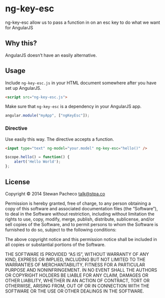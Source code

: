 # ng-key-esc

ng-key-esc allow us to pass a function in on an esc key to do what we want for AngularJS

## Why this?

AngularJS doesn’t have an easily alternative.

## Usage

Include `ng-key-esc.js` in your HTML document somewhere after you have set
up AngularJS.

```html
<script src="ng-key-esc.js">
```

Make sure that `ng-key-esc` is a dependency in your AngularJS app.

```js
angular.module("myApp", ["ngKeyEsc"]);
```

### Directive

Use easily this way. The directive accepts a function.

```html
<input type="text" ng-model="your.model" ng-key-esc="hello()" />
```
```js
$scope.hello() = function() {
	alert('Hello World');
};
```

## License

Copyright © 2014 Stewan Pacheco <talk@stpa.co>

Permission is hereby granted, free of charge, to any person obtaining a copy
of this software and associated documentation files (the “Software”), to deal
in the Software without restriction, including without limitation the rights
to use, copy, modify, merge, publish, distribute, sublicense, and/or sell
copies of the Software, and to permit persons to whom the Software is
furnished to do so, subject to the following conditions:

The above copyright notice and this permission notice shall be included in all
copies or substantial portions of the Software.

THE SOFTWARE IS PROVIDED “AS IS”, WITHOUT WARRANTY OF ANY KIND, EXPRESS OR
IMPLIED, INCLUDING BUT NOT LIMITED TO THE WARRANTIES OF MERCHANTABILITY,
FITNESS FOR A PARTICULAR PURPOSE AND NONINFRINGEMENT. IN NO EVENT SHALL THE
AUTHORS OR COPYRIGHT HOLDERS BE LIABLE FOR ANY CLAIM, DAMAGES OR OTHER
LIABILITY, WHETHER IN AN ACTION OF CONTRACT, TORT OR OTHERWISE, ARISING FROM,
OUT OF OR IN CONNECTION WITH THE SOFTWARE OR THE USE OR OTHER DEALINGS IN THE
SOFTWARE.
